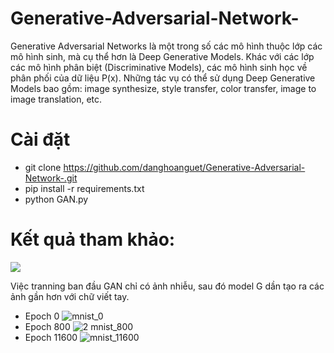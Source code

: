 # Generative-Adversarial-Network-
Generative Adversarial Networks là một trong số các mô hình thuộc lớp các mô hình sinh, mà cụ thể hơn là Deep Generative Models. Khác với các lớp các mô hình phân biệt (Discriminative Models), các mô hình sinh học về phân phối của dữ liệu P(x). Những tác vụ có thể sử dụng Deep Generative Models bao gồm: image synthesize, style transfer, color transfer, image to image translation, etc.

# Cài đặt
- git clone https://github.com/danghoanguet/Generative-Adversarial-Network-.git
- pip install -r requirements.txt
- python GAN.py

# Kết quả tham khảo: 
<img src="https://matheusfacure.github.io/img/tutorial/vanilla_gan/digit_gan.gif">

Việc tranning ban đầu GAN chỉ có ảnh nhiễu, sau đó model G dần tạo ra các ảnh gần hơn với chữ viết tay.
- Epoch 0
![mnist_0](https://user-images.githubusercontent.com/65205345/143742321-2db7bccb-87b5-46f8-9393-3626ff83087d.png)
- Epoch 800
![2 mnist_800](https://user-images.githubusercontent.com/65205345/143742461-8fd643e5-e8bf-4ad1-bcbc-c407bf2961dc.png)
- Epoch 11600
![mnist_11600](https://user-images.githubusercontent.com/65205345/143742743-7bcc78a1-72ca-4c43-867f-00ca3e0187c5.png)
